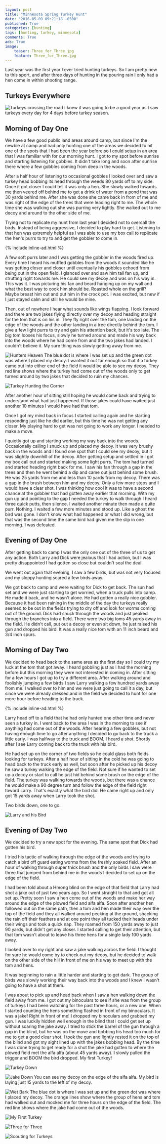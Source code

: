 ```yaml
---
layout: post
title: "Minnesota Spring Turkey Hunt"
date: "2016-05-09 09:21:18 -0500"
published: True
categories: [hunting]
tags: [hunting, turkey, minnesota]
comments: True
ads: True
image:
    teaser: Three_for_Three.jpg
    feature: Three_for_Three.jpg
---
```


Last year was the first year I ever tried hunting turkeys. So I am pretty new to this sport, and after three days of hunting in the pouring rain I only had a hen come in within shooting range.

## Turkeys Everywhere
![Turkeys crossing the road](/images/Turkeys_Crossing_The_Road.jpg)
I knew it was going to be a good year as I saw turkeys every day for 4 days before turkey season.

## Morning of Day One
We have a few good public land areas around camp, but since I'm the newbie at camp and had only hunting one of the areas we decided to hit one of the spots that I had been the year before so I could setup in an area that I was familiar with for our morning hunt. I got to my spot before sunrise and starting listening for gobbles. It didn't take long and soon after sunrise there where a few gobbles coming from deep in the woods.

After a half hour of listening to occasional gobbles I looked over and saw a turkey head bobbing its head through the weeds 80 yards off to my side. Once it got closer I could tell it was only a hen. She slowly walked towards me then veered off behind me to get a drink of water from a pond that was 30 yards behind me. After she was done she came back in from of me and was right of the edge of the trees that were leading right to me. The whole time she was walking out she was purring very lightly. She walked out to me decoy and around to the other side of me.

Trying not to replicate my hunt from last year I decided not to overcall the birds. Instead of being aggressive, I decided to play hard to get. Listening to that hen was extremely helpful as I was able to use my box call to replicate the hen's purrs to try to and get the gobbler to come in.

{% include inline-ad.html %}

A few soft purrs later and I was getting the gobbler in the woods fired up. Every time I heard his muffled gobbles from the woods it sounded like he was getting closer and closer until eventually his gobbles echoed from being out in the open field. I glanced over and saw him tail fan up, and strutting right towards me. He could see my decoy and was on his way in. This was it. I was picturing his fan and beard hanging up on my wall and what the best way to cook him should be. Roasted whole on the grill? Maybe breast him out and put him in the crock pot. I was excited, but new if I just stayed calm and still he would be mine.

Then, out of nowhere I hear what sounds like wings flapping. I look forward and there are two jakes flying directly over my decoy and heading straight for the tom that is on his in. They fly right over the tom, one landing on the edge of the woods and the other landing in a tree directly behind the tom. I give a few light purrs to try and gain his attention back, but it's too late. The big tom looses his focus, slowly he turned around and made his way back into the woods where he had come from and the two jakes had landed. I couldn't believe it. My sure thing was slowly getting away from me.

![Hunters Heaven](/images/Hunters_Heaven.JPG)
The blue dot is where I was set up and the green dot was where I placed my decoy. I wanted it out far enough so that if a turkey came out into either end of the field it would be able to see my decoy. They red line shows where the turkey had come out of the woods only to get turned around by two jakes that decided to ruin my chances.

![Turkey Hunting the Corner](/images/Turkey_Hunting_The_Corner.jpg)

After another hour of sitting still hoping he would come back and trying to understand what had just happened. If those jakes could have waited just another 10 minutes I would have had that tom.

Once I got my mind back in focus I started calling again and he starting responding just like he did earlier, but this time he was not getting any closer. My playing hard to get was not going to work any longer. I needed to make a move.

I quietly got up and starting working my way back into the woods. Occasionally calling I snuck up and placed my decoy. It was very brushy back in the woods and I found one spot that I could see my decoy, but it was slightly downhill of the decoy. After getting setup and settled in I got my box call out and started making some light purrs. The tom had turned and started heading right back for me. I saw his fan through a gap in the trees and then he went behind a dip and came out just behind some brush. He was 25 yards from me and less than 10 yards from my decoy. There was a gap in the brush between him and my decoy. Only a few more steps and I would have a clear shot. I was thinking how cool it was to have a second chance at the gobbler that had gotten away earlier that morning. With my gun up and pointing to the gap I needed the turkey to walk through I heard three quick putts, then silence. I waited another minute then made a quite purr. Nothing. I waited a few more minutes and stood up. Like a ghost the bird was gone. I don't know what had happened or what I did wrong, but that was the second time the same bird had given me the slip in one morning. I was defeated.

## Evening of Day One

After getting back to camp I was the only one out of the three of us to get any action. Both Larry and Dick were jealous that I had action, but I was pretty disappointed I had gotten so close but couldn't seal the deal.

We went out again that evening, I saw a few birds, but was not very focused and my sloppy hunting scared a few birds away.

We got back to camp and were waiting for Dick to get back. The sun had set and we were just starting to get worried, when a truck pulls into camp. He made it back, and he wasn't alone. He had gotten a really nice gobbler. Because it had been raining in the middle of the day the turkeys really seemed to be out in the fields trying to dry off and look for worms coming out of the ground. Dick had snuck through the woods and just peaked through the branches into a field. There were two big toms 45 yards away in the field. He didn't call, put out a decoy or even sit down, he just raised his gun and dropped his bird. It was a really nice tom with an 11 inch beard and 3/4 inch spurs.

## Morning of Day Two

We decided to head back to the same area as the first day so I could try my luck at the tom that got away. I heard gobbling just as I had the morning before but this morning they were not interested in coming in. After sitting for a few hours I got up to try a different area. After walking around and foolishly jumping a few birds I saw Larry walking a few hundred yards away from me. I walked over to him and we were just going to call it a day, but since we were already dressed and in the field we decided to hunt for one more hour before heading to the truck.

{% include inline-ad.html %}

Larry head off to a field that he had only hunted one other time and never seen a turkey in. I went back to the area I was in the morning to see if anything had come out of the woods. After hearing a few gobbles, but not having enough time to go after anything I decided to go back to the truck a little early. I was halfway to the truck and BOOM, I heard a shot. Shortly after I see Larry coming back to the truck with his bird.

He had set up on the corner of two fields so he could glass both fields looking for turkeys. After a half hour of sitting in the cold he was going to head back to the truck early as well, but soon after he picked up his decoy he saw a turkey walking the edge of the field. Not sure if he wanted to set up a decoy or start to call he just hid behind some brush on the edge of the field. The turkey was walking towards the woods, but there was a chance he would make a 90 degree turn and follow the edge of the field right toward Larry. That's exactly what the bird did. He came right up and only got 15 yards away when Larry took the shot.

Two birds down, one to go.

![Larry and his Bird](/images/Larry_and_his_Bird.jpg)

## Evening of Day Two

We decided to try a new spot for the evening. The same spot that Dick had gotten his bird.

I tried his tactic of walking through the edge of the woods and trying to catch a bird off guard eating worms from the freshly soaked field. After an hour of walking through super thick brush and the only birds I saw were three that jumped from behind me in the woods I decided to set up on the edge of the field.

I had been told about a Hmong blind on the edge of that field that Larry had shot a jake out of just two years ago. So I went straight to that and got all set up. Pretty soon I saw a hen come out of the woods and make her way around the edge of the plowed field and alfa alfa. Soon after another hen followed out on the same path, then a tom and hen made their way over the top of the field and they all walked around pecking at the ground, shacking the rain off their feathers and at one point they all tucked their heads under their wings and took a quick nap. They roamed from 150 yards away to just 90 yards, but didn't get any closer. I started calling to get their attention, but that tom wasn't about to leave his three hens for a single lady 100 yards away.

I looked over to my right and saw a jake walking across the field. I thought for sure he would come by to check out my decoy, but he decided to walk on the other side of the hill in front of me on his way to meet up with the tom and hens.

It was beginning to rain a little harder and starting to get dark. The group of birds was slowly working their way back into the woods and I knew I wasn't going to have a shot at them.

I was about to pick up and head back when I saw a hen walking down the field away from me. I got out my binoculars to see if she was from the group of turkeys I had been watching for the past three hours, or a new one. When I started counting the hens something flashed in front of my binoculars. It was a jake! Right in front of me! I dropped my binoculars and grabbed my gun. I was luckily hidden well enough in the blind that I could get set up without scaring the jake away. I tried to stick the barrel of the gun through a gap in the blind, but he was on the move and bobbing his head too much for me to get a good clear shot. I took the gun and lightly rested it on the top of the blind and got my sight lined up with the jakes bobbing head. By the time I was done trying to get ready for a shot the jake had gotten to where the plowed field met the alfa alfa (about 45 yards away). I slowly pulled the trigger and BOOM the bird dropped. My first Turkey!

![Turkey Down](/images/Turkey_Down.jpg)

![Jake Down](/images/Jake_Down.jpg)
You can see my decoy on the edge of the alfa alfa. My bird is laying just 15 yards to the left of my decoy.

![Wet Bark](/images/Wet_Bark.JPG)
The blue dot is where I was set up and the green dot was where I placed my decoy. The orange lines show where the group of hens and tom had walked out and mocked me for three hours on the edge of the field. The red line shows where the jake had come out of the woods.

![My First Turkey](/images/My_First_Turkey.jpg)

![Three for Three](/images/Three_for_Three.jpg)

![Scouting for Turkeys](/images/Scouting_for_Turkeys.jpg)
